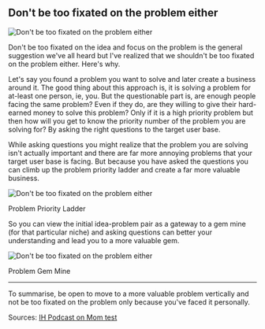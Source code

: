 ## Don't be too fixated on the problem either

![Don't be too fixated on the problem either](https://cdn.hashnode.com/res/hashnode/image-dev/upload/v1624622806607/0e3Px4gdg.jpeg)

Don't be too fixated on the idea and focus on the problem is the general suggestion we've all heard but I've realized that we shouldn't be too fixated on the problem either. Here's why.

Let's say you found a problem you want to solve and later create a business around it. The good thing about this approach is, it is solving a problem for at-least one person, ie, you. But the questionable part is, are enough people facing the same problem? Even if they do, are they willing to give their hard-earned money to solve this problem? Only if it is a high priority problem but then how will you get to know the priority number of the problem you are solving for? By asking the right questions to the target user base.

While asking questions you might realize that the problem you are solving isn't actually important and there are far more annoying problems that your target user base is facing. But because you have asked the questions you can climb up the problem priority ladder and create a far more valuable business.

![Don't be too fixated on the problem either](https://cdn.hashnode.com/res/hashnode/image-dev/upload/v1624622810057/o1J3yteIG.png)

Problem Priority Ladder

So you can view the initial idea-problem pair as a gateway to a gem mine (for that particular niche) and asking questions can better your understanding and lead you to a more valuable gem.

![Don't be too fixated on the problem either](https://cdn.hashnode.com/res/hashnode/image-dev/upload/v1624622814065/JyYpxa4YK.png)

Problem Gem Mine

* * *

To summarise, be open to move to a more valuable problem vertically and not be too fixated on the problem only because you've faced it personally.

Sources: [IH Podcast on Mom test](https://www.indiehackers.com/podcast/154-rob-fitzpatrick-of-the-mom-test)